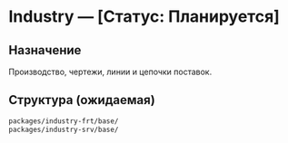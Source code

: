 # Industry — [Статус: Планируется]

## Назначение

Производство, чертежи, линии и цепочки поставок.

## Структура (ожидаемая)

```txt
packages/industry-frt/base/
packages/industry-srv/base/
```
